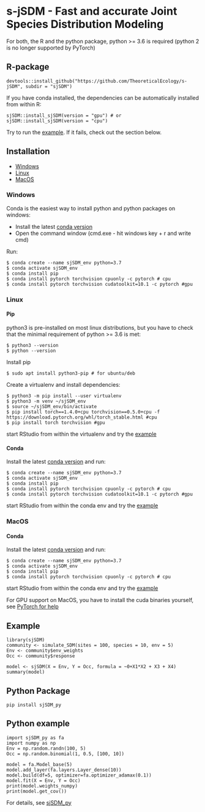 # s-jSDM - Fast and accurate Joint Species Distribution Modeling

For both, the R and the python package, python >= 3.6 is required (python 2 is no longer supported by PyTorch) 

## R-package
```{r}
devtools::install_github("https://github.com/TheoreticalEcology/s-jSDM", subdir = "sjSDM")
```

If you have conda installed, the dependencies can be automatically installed from within R:
```{r}
sjSDM::install_sjSDM(version = "gpu") # or
sjSDM::install_sjSDM(version = "cpu")
```
Try to run the [example](#example). If it fails, check out the section below.


## Installation
* [Windows](#windows)
* [Linux](#linux)
* [MacOS](#macos)


### Windows
Conda is the easiest way to install python and python packages on windows:
- Install the latest [conda version](https://www.anaconda.com/distribution/)
- Open the command window (cmd.exe - hit windows key + r and write cmd)

Run:
```
$ conda create --name sjSDM_env python=3.7
$ conda activate sjSDM_env
$ conda install pip
$ conda install pytorch torchvision cpuonly -c pytorch # cpu
$ conda install pytorch torchvision cudatoolkit=10.1 -c pytorch #gpu
```



### Linux
#### Pip
python3 is pre-installed on most linux distributions, but you have to check that the minimal requirement of python >= 3.6 is met: 

```
$ python3 --version 
$ python --version
```

Install pip
```
$ sudo apt install python3-pip # for ubuntu/deb
```

Create a virtualenv and install dependencies:
```
$ python3 -m pip install --user virtualenv
$ python3 -m venv ~/sjSDM_env
$ source ~/sjSDM_env/bin/activate
$ pip install torch==1.4.0+cpu torchvision==0.5.0+cpu -f https://download.pytorch.org/whl/torch_stable.html #cpu
$ pip install torch torchvision #gpu
```

start RStudio from within the virtualenv and try the [example](#example)



#### Conda
Install the latest [conda version](https://www.anaconda.com/distribution/) and run:
```
$ conda create --name sjSDM_env python=3.7
$ conda activate sjSDM_env
$ conda install pip
$ conda install pytorch torchvision cpuonly -c pytorch # cpu
$ conda install pytorch torchvision cudatoolkit=10.1 -c pytorch #gpu
```
start RStudio from  within the conda env and try the [example](#example)



### MacOS
#### Conda
Install the latest [conda version](https://www.anaconda.com/distribution/) and run:
```
$ conda create --name sjSDM_env python=3.7
$ conda activate sjSDM_env
$ conda install pip
$ conda install pytorch torchvision cpuonly -c pytorch # cpu
```
start RStudio from  within the conda env and try the [example](#example)

For GPU support on MacOS, you have to install the cuda binaries yourself, see [PyTorch for help](https://pytorch.org/)

  
## Example
```{r}
library(sjSDM)
community <- simulate_SDM(sites = 100, species = 10, env = 5)
Env <- community$env_weights
Occ <- community$response

model <- sjSDM(X = Env, Y = Occ, formula = ~0+X1*X2 + X3 + X4)
summary(model)
```


## Python Package
```{python}
pip install sjSDM_py
```

## Python example
```{python}
import sjSDM_py as fa
import numpy as np
Env = np.random.randn(100, 5)
Occ = np.random.binomial(1, 0.5, [100, 10])

model = fa.Model_base(5)
model.add_layer(fa.layers.Layer_dense(10))
model.build(df=5, optimizer=fa.optimizer_adamax(0.1))
model.fit(X = Env, Y = Occ)
print(model.weights_numpy)
print(model.get_cov())
```
For details, see [sjSDM_py](https://github.com/TheoreticalEcology/s-jSDM/tree/master/sjSDM/python/)
